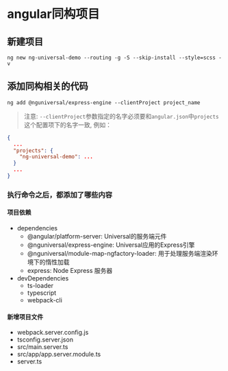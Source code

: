 # angular同构项目

## 新建项目

`ng new ng-universal-demo --routing -g -S --skip-install --style=scss -v`

## 添加同构相关的代码

`ng add @nguniversal/express-engine --clientProject project_name`

> 注意: `--clientProject`参数指定的名字必须要和`angular.json`中`projects`这个配置项下的名字一致, 例如：

```json
{
  ...
  "projects": {
    "ng-universal-demo": ...
  }
  ...
}
```

### 执行命令之后，都添加了哪些内容

#### 项目依赖

- dependencies
  - @angular/platform-server: Universal的服务端元件
  - @nguniversal/express-engine: Universal应用的Express引擎
  - @nguniversal/module-map-ngfactory-loader: 用于处理服务端渲染环境下的惰性加载
  - express: Node Express 服务器
- devDependencies
  - ts-loader
  - typescript
  - webpack-cli

#### 新增项目文件

- webpack.server.config.js
- tsconfig.server.json
- src/main.server.ts
- src/app/app.server.module.ts
- server.ts 


